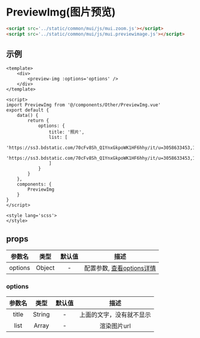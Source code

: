 # PreviewImg(图片预览)

```html
<script src='../static/common/mui/js/mui.zoom.js'></script>
<script src='../static/common/mui/js/mui.previewimage.js'></script>
```

## 示例
```vue{8}
<template>
	<div>
		<preview-img :options='options' />
	</div>
</template>

<script>
import PreviewImg from '@/components/Other/PreviewImg.vue'
export default {
	data() {
		return {
			options: {
				title: '照片',
				list: [
					'https://ss3.bdstatic.com/70cFv8Sh_Q1YnxGkpoWK1HF6hhy/it/u=3058633453,130863776&fm=27&gp=0.jpg',
					'https://ss3.bdstatic.com/70cFv8Sh_Q1YnxGkpoWK1HF6hhy/it/u=3058633453,130863776&fm=27&gp=0.jpg'
				]
			}
		}
	},
	components: {
		PreviewImg
	}
}
</script>

<style lang='scss'>
</style>
```

## props
|参数名|类型|默认值|描述|
|:---:|:---:|:---:|:---:|
|options|Object|-|配置参数, [查看options详情](#options)|

### options
|参数名|类型|默认值|描述|
|:---:|:---:|:---:|:---:|
|title|String|-|上面的文字，没有就不显示|
|list|Array|-|渲染图片url|
